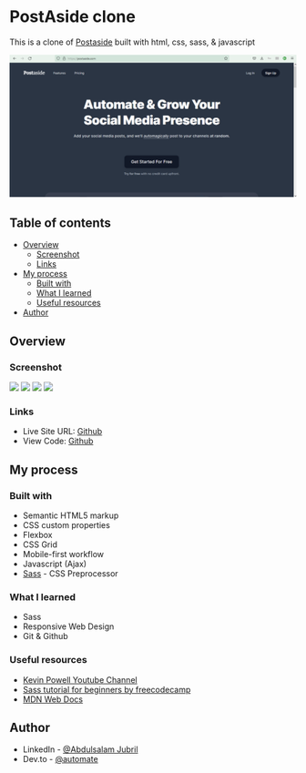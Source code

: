 # PostAside clone
This is a clone of [Postaside](https://www.postaside.com) built with html, css, sass, & javascript

![preview](preview.png)

## Table of contents

- [Overview](#overview)
  - [Screenshot](#screenshot)
  - [Links](#links)
- [My process](#my-process)
  - [Built with](#built-with)
  - [What I learned](#what-i-learned)
  - [Useful resources](#useful-resources)
- [Author](#author)

## Overview

### Screenshot

![](/space-tourism-website/assets/screenshots/home.png)
![](/space-tourism-website/assets/screenshots/signup.png)
![](/space-tourism-website/assets/screenshots/login.png)
![](/space-tourism-website/assets/screenshots/forgotpassword.png)


### Links

- Live Site URL: [Github](https://jubril-a.github.io/PostAside-clone/)
- View Code: [Github](https://github.com/jubril-a/PostAside-clone)


## My process

### Built with

- Semantic HTML5 markup
- CSS custom properties
- Flexbox
- CSS Grid
- Mobile-first workflow
- Javascript (Ajax)
- [Sass](https://sass-lang.com/) - CSS Preprocessor


### What I learned

- Sass
- Responsive Web Design
- Git & Github

### Useful resources

- [Kevin Powell Youtube Channel](https://www.youtube.com/kepowob)
- [Sass tutorial for beginners by freecodecamp](https://www.youtube.com/watch?v=_a5j7KoflTs&t=2044s)
- [MDN Web Docs](https://developer.mozilla.org/en-US/docs/Learn)

## Author

- LinkedIn - [@Abdulsalam Jubril](https://www.linkedin.com/in/abdulsalam-jubril-83536121a)
- Dev.to - [@automate](https://dev.to/automate)
